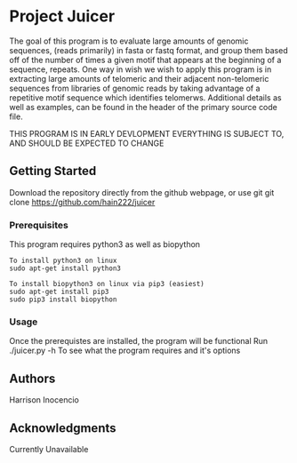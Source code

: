 # Project Juicer

The goal of this program is to evaluate large amounts of genomic sequences, 
(reads primarily) in fasta or fastq format, and group them based off of the 
number of times a given motif that appears at the beginning of a sequence, 
repeats. One way in wish we wish to apply this program is in extracting 
large amounts of telomeric and their adjacent non-telomeric sequences from 
libraries of genomic reads by taking advantage of a repetitive motif 
sequence which identifies telomerws. Additional details as well as 
examples, can be found in the header of the primary source code file.

THIS PROGRAM IS IN EARLY DEVLOPMENT
EVERYTHING IS SUBJECT TO, AND SHOULD BE EXPECTED TO CHANGE

## Getting Started

Download the repository directly from the github webpage, or use git
git clone https://github.com/hain222/juicer

### Prerequisites

This program requires python3 as well as biopython

```
To install python3 on linux
sudo apt-get install python3

To install biopython3 on linux via pip3 (easiest)
sudo apt-get install pip3
sudo pip3 install biopython
```

### Usage

Once the prerequistes are installed, the program will be functional
Run ./juicer.py -h 
To see what the program requires and it's options

## Authors

Harrison Inocencio

## Acknowledgments

Currently Unavailable


